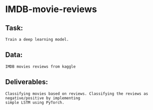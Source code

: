 # IMDB-movie-reviews

## Task:
```Train a deep learning model.```

## Data:
```IMDB movies reviews from kaggle```

## Deliverables:
```
Classifying movies based on reviews. Classifying the reviews as negative/positive by implementing 
simple LSTM using PyTorch. 
```
